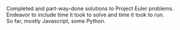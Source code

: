 Completed and part-way-done solutions to Project Euler problems. <br />
Endeavor to include time it took to solve and time it took to run. <br />
So far, mostly Javascript, some Python.
